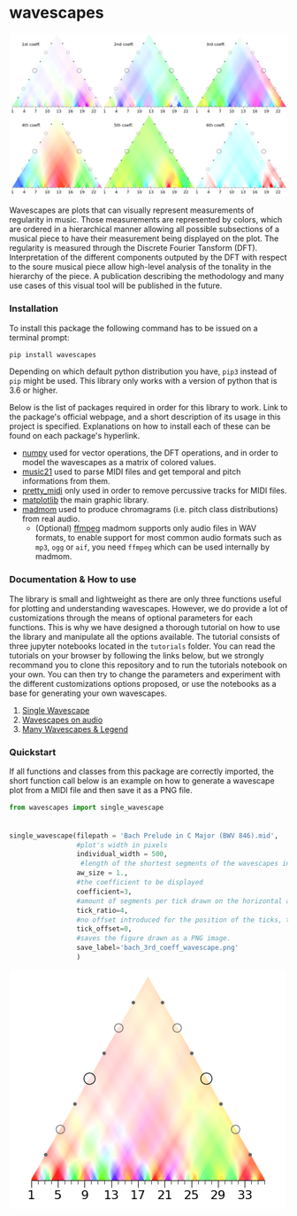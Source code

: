 # wavescapes

![Image showing all six wavescapes produced from Chopin's Prelude in A Minor](img/chopin_prelude_all_coeffs.png?raw=true "Chopin's Prelude in A Minor, visualized by wavescapes")


Wavescapes are plots that can visually represent measurements of regularity in music. Those measurements are represented by colors, which are ordered in a hierarchical manner allowing all possible subsections of a musical piece to have their measurement being displayed on the plot. The regularity is measured through the Discrete Fourier Tansform (DFT). Interpretation of the different components outputed by the DFT with respect to the soure musical piece allow high-level analysis of the tonality in the hierarchy of the piece. A publication describing the methodology and many use cases of this visual tool will be published in the future.


### Installation

To install this package the following command has to be issued on a terminal prompt:

```bash
pip install wavescapes
```

Depending on which default python distribution you have, `pip3` instead of `pip` might be used. This library only works with a version of python that is 3.6 or higher.

Below is the list of packages required in order for this library to work. Link to the package's official webpage, and a short description of its usage in this project is specified. Explanations on how to install each of these can be found on each package's hyperlink.

* [numpy](https://numpy.org/) used for vector operations, the DFT operations, and in order to model the wavescapes as a matrix of colored values. 
* [music21](https://web.mit.edu/music21/) used to parse MIDI files and get temporal and pitch informations from them.
* [pretty_midi](https://github.com/craffel/pretty-midi) only used in order to remove percussive tracks for MIDI files.
* [matplotlib](https://matplotlib.org/) the main graphic library. 
* [madmom](https://github.com/CPJKU/madmom) used to produce chromagrams (i.e. pitch class distributions) from real audio.
	* (Optional) [ffmpeg](https://ffmpeg.org/) madmom supports only audio files in WAV formats, to enable support for most common audio formats such as `mp3`, `ogg` or `aif`, you need `ffmpeg` which can be used internally by madmom.


### Documentation & How to use

The library is small and lightweight as there are only three functions useful for plotting and understanding wavescapes. However, we do provide a lot of customizations through the means of optional parameters for each functions. This is why we have designed a thorough tutorial on how to use the library and manipulate all the options available. The tutorial consists of three jupyter notebooks located in the `tutorials` folder. You can read the tutorials on your browser by following the links below, but we strongly recommand you to clone this repository and to run the tutorials notebook on your own. You can then try to change the parameters and experiment with the different customizations options proposed, or use the notebooks as a base for generating your own wavescapes.

1. [Single Wavescape](https://nbviewer.jupyter.org/github/DCMLab/wavescapes/blob/production/tutorials/1.Single%20Wavescape.ipynb)
2. [Wavescapes on audio](https://nbviewer.jupyter.org/github/DCMLab/wavescapes/blob/production/tutorials/2.%20Wavescapes%20on%20audio.ipynb)
3. [Many Wavescapes & Legend](https://nbviewer.jupyter.org/github/DCMLab/wavescapes/blob/production/tutorials/3.%20Many%20Wavescapes%20%26%20Legend.ipynb)

### Quickstart
If all functions and classes from this package are correctly imported, the short function call below is an example on how to generate a wavescape plot from a MIDI file and then save it as a PNG file.

```python
from wavescapes import single_wavescape


single_wavescape(filepath = 'Bach Prelude in C Major (BWV 846).mid',
				 #plot's width in pixels
				 individual_width = 500,
				  #length of the shortest segments of the wavescapes in terms of quarter note
				 aw_size = 1.,
				 #the coefficient to be displayed
				 coefficient=3,
				 #amount of segments per tick drawn on the horizontal axis
				 tick_ratio=4,
				 #no offset introduced for the position of the ticks, the value 0 also indicates the tick numbers have to start at 1 and not 0.
				 tick_offset=0,
				 #saves the figure drawn as a PNG image.
				 save_label='bach_3rd_coeff_wavescape.png'
				 )
```

![Image showing the result of the code snippet above](img/bach_3rd_coeff_wavescape.png?raw=true)
